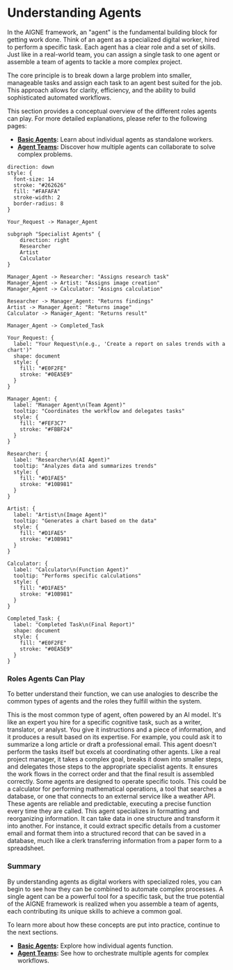 # Understanding Agents

In the AIGNE framework, an "agent" is the fundamental building block for getting work done. Think of an agent as a specialized digital worker, hired to perform a specific task. Each agent has a clear role and a set of skills. Just like in a real-world team, you can assign a single task to one agent or assemble a team of agents to tackle a more complex project.

The core principle is to break down a large problem into smaller, manageable tasks and assign each task to an agent best suited for the job. This approach allows for clarity, efficiency, and the ability to build sophisticated automated workflows.

This section provides a conceptual overview of the different roles agents can play. For more detailed explanations, please refer to the following pages:

-   **[Basic Agents](./user-guide-understanding-agents-basic-agents.md):** Learn about individual agents as standalone workers.
-   **[Agent Teams](./user-guide-understanding-agents-agent-teams.md):** Discover how multiple agents can collaborate to solve complex problems.

```d2
direction: down
style: {
  font-size: 14
  stroke: "#262626"
  fill: "#FAFAFA"
  stroke-width: 2
  border-radius: 8
}

Your_Request -> Manager_Agent

subgraph "Specialist Agents" {
    direction: right
    Researcher
    Artist
    Calculator
}

Manager_Agent -> Researcher: "Assigns research task"
Manager_Agent -> Artist: "Assigns image creation"
Manager_Agent -> Calculator: "Assigns calculation"

Researcher -> Manager_Agent: "Returns findings"
Artist -> Manager_Agent: "Returns image"
Calculator -> Manager_Agent: "Returns result"

Manager_Agent -> Completed_Task

Your_Request: {
  label: "Your Request\n(e.g., 'Create a report on sales trends with a chart')"
  shape: document
  style: {
    fill: "#E0F2FE"
    stroke: "#0EA5E9"
  }
}

Manager_Agent: {
  label: "Manager Agent\n(Team Agent)"
  tooltip: "Coordinates the workflow and delegates tasks"
  style: {
    fill: "#FEF3C7"
    stroke: "#FBBF24"
  }
}

Researcher: {
  label: "Researcher\n(AI Agent)"
  tooltip: "Analyzes data and summarizes trends"
  style: {
    fill: "#D1FAE5"
    stroke: "#10B981"
  }
}

Artist: {
  label: "Artist\n(Image Agent)"
  tooltip: "Generates a chart based on the data"
  style: {
    fill: "#D1FAE5"
    stroke: "#10B981"
  }
}

Calculator: {
  label: "Calculator\n(Function Agent)"
  tooltip: "Performs specific calculations"
  style: {
    fill: "#D1FAE5"
    stroke: "#10B981"
  }
}

Completed_Task: {
  label: "Completed Task\n(Final Report)"
  shape: document
  style: {
    fill: "#E0F2FE"
    stroke: "#0EA5E9"
  }
}
```

### Roles Agents Can Play

To better understand their function, we can use analogies to describe the common types of agents and the roles they fulfill within the system.

<x-cards data-columns="2">
  <x-card data-title="The Specialist" data-icon="lucide:user-cog">
    This is the most common type of agent, often powered by an AI model. It's like an expert you hire for a specific cognitive task, such as a writer, translator, or analyst. You give it instructions and a piece of information, and it produces a result based on its expertise. For example, you could ask it to summarize a long article or draft a professional email.
  </x-card>
  <x-card data-title="The Project Manager" data-icon="lucide:users">
    This agent doesn't perform the tasks itself but excels at coordinating other agents. Like a real project manager, it takes a complex goal, breaks it down into smaller steps, and delegates those steps to the appropriate specialist agents. It ensures the work flows in the correct order and that the final result is assembled correctly.
  </x-card>
  <x-card data-title="The Tool User" data-icon="lucide:wrench">
    Some agents are designed to operate specific tools. This could be a calculator for performing mathematical operations, a tool that searches a database, or one that connects to an external service like a weather API. These agents are reliable and predictable, executing a precise function every time they are called.
  </x-card>
  <x-card data-title="The Data Clerk" data-icon="lucide:file-cog">
    This agent specializes in formatting and reorganizing information. It can take data in one structure and transform it into another. For instance, it could extract specific details from a customer email and format them into a structured record that can be saved in a database, much like a clerk transferring information from a paper form to a spreadsheet.
  </x-card>
</x-cards>

### Summary

By understanding agents as digital workers with specialized roles, you can begin to see how they can be combined to automate complex processes. A single agent can be a powerful tool for a specific task, but the true potential of the AIGNE framework is realized when you assemble a team of agents, each contributing its unique skills to achieve a common goal.

To learn more about how these concepts are put into practice, continue to the next sections.

-   **[Basic Agents](./user-guide-understanding-agents-basic-agents.md):** Explore how individual agents function.
-   **[Agent Teams](./user-guide-understanding-agents-agent-teams.md):** See how to orchestrate multiple agents for complex workflows.